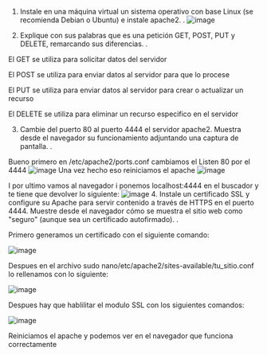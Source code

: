 1. Instale en una máquina virtual un sistema operativo con base Linux (se recomienda Debian o Ubuntu) e instale apache2. .
 ![image](https://github.com/EricCipresGonz/despliegue-de-aplicaciones-web/assets/144775307/7cc2a489-2a8c-4c44-8a28-c8286bce53c6)
 

2. Explique con sus palabras que es una petición GET, POST, PUT y DELETE, remarcando sus diferencias. .  

El GET se utiliza para solicitar datos del servidor  

El POST se utiliza para enviar datos al servidor para que lo procese 

El PUT se utiliza para enviar datos al servidor para crear o actualizar un recurso 

El DELETE se utiliza para eliminar un recurso especifico en el servidor 

 

3. Cambie del puerto 80 al puerto 4444 el servidor apache2. Muestra desde el navegador su funcionamiento adjuntando una captura de pantalla. .  

Bueno primero en /etc/apache2/ports.conf cambiamos el Listen 80 por el 4444 
![image](https://github.com/EricCipresGonz/despliegue-de-aplicaciones-web/assets/144775307/55354da2-70ab-4a6a-9981-4ef284b169f3)
Una vez hecho eso reiniciamos el apache 
![image](https://github.com/EricCipresGonz/despliegue-de-aplicaciones-web/assets/144775307/e91b4fdb-cd5b-4ed7-b355-aa4526836668)

I por ultimo vamos al navegador i ponemos localhost:4444 en el buscador y te tiene que devolver lo siguiente: 
![image](https://github.com/EricCipresGonz/despliegue-de-aplicaciones-web/assets/144775307/73e5dec9-1830-4c5a-b2c0-4fa555570e6c)
4. Instale un certificado SSL y configure su Apache para servir contenido a través de HTTPS en el puerto 4444. Muestre desde el navegador cómo se muestra el sitio web como "seguro" (aunque sea un certificado autofirmado). .  

Primero generamos un certificado con el siguiente comando: 

![image](https://github.com/EricCipresGonz/despliegue-de-aplicaciones-web/assets/144775307/4e959e98-f587-4070-bb4e-9b82d1e20559)

Despues en el archivo sudo nano/etc/apache2/sites-available/tu_sitio.conf lo rellenamos con lo siguiente: 

![image](https://github.com/EricCipresGonz/despliegue-de-aplicaciones-web/assets/144775307/4da81108-c971-4b93-8648-90c4507dc9df)

Despues hay que hablilitar el modulo SSL con los siguientes comandos: 


![image](https://github.com/EricCipresGonz/despliegue-de-aplicaciones-web/assets/144775307/21a893fe-f2b0-4568-9e5e-218732814e5b)


Reiniciamos el apache y  podemos ver en el navegador que funciona correctamente 
